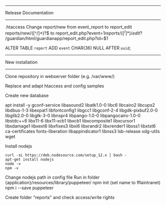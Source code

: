 ******************************
Release Documentation
******************************

.htaccess 
	Change report/new from event_report to report_edit
	reports/new/([^/]*)?$ to report_edit.php?event=$1
	reports/([^/]*)/edit?$ 	/guardian/html/guardianapp/report_edit.php?id=$1
	

ALTER TABLE `report` ADD `event` CHAR(36) NULL AFTER `uuid`; 



******************************
New installation
******************************

Clone repository in webserver folder (e.g. /var/www/)

Replace and adapt htaccess and config samples

Create new database

apt install -y gconf-service libasound2 libatk1.0-0 libc6 libcairo2 libcups2 libdbus-1-3 libexpat1 libfontconfig1 libgcc1 libgconf-2-4 libgdk-pixbuf2.0-0 libglib2.0-0 libgtk-3-0 libnspr4 libpango-1.0-0 libpangocairo-1.0-0 libstdc++6 libx11-6 libx11-xcb1 libxcb1 libxcomposite1 libxcursor1 libxdamage1 libxext6 libxfixes3 libxi6 libxrandr2 libxrender1 libxss1 libxtst6 ca-certificates fonts-liberation libappindicator1 libnss3 lsb-release xdg-utils wget

Install nodejs

 	curl -sL https://deb.nodesource.com/setup_12.x | bash -
	apt-get install nodejs
	node -v
	npm -v


Change nodejs path in config file
Run in folder {application}/resources/library/puppeteer/
	npm init 
	(set name to fflaintranet)
	npm i --save puppeteer

Create folder "reports" and check access/write rights
